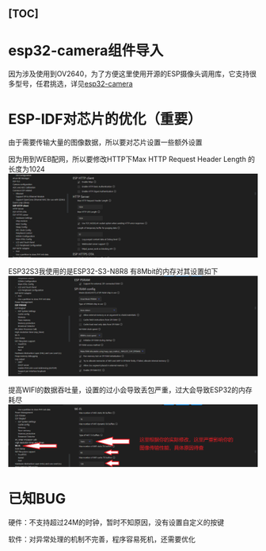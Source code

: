 ﻿[TOC]
---
# esp32-camera组件导入
因为涉及使用到OV2640，为了方便这里使用开源的ESP摄像头调用库，它支持很多型号，任君挑选，详见[esp32-camera](https://github.com/espressif/esp32-camera "esp32-camera")

# ESP-IDF对芯片的优化（重要）
由于需要传输大量的图像数据，所以要对芯片设置一些额外设置

因为用到WEB配网，所以要修改HTTP下Max HTTP Request Header Length
的长度为1024[![](https://github.com/FENGYUQWQ/esp32-s3-wifiCam/blob/main/image/ESP-IDF-HTTP%E9%85%8D%E7%BD%AE.png)](https://github.com/FENGYUQWQ/esp32-s3-wifiCam/blob/main/image/ESP-IDF-HTTP%E9%85%8D%E7%BD%AE.png)

ESP32S3我使用的是ESP32-S3-N8R8 有8Mbit的内存对其设置如下[![](https://github.com/FENGYUQWQ/esp32-s3-wifiCam/blob/main/image/ESP-IDF-ESP%20PSRAM%E7%9A%84%E9%85%8D%E7%BD%AE.png)](https://github.com/FENGYUQWQ/esp32-s3-wifiCam/blob/main/image/ESP-IDF-ESP%20PSRAM%E7%9A%84%E9%85%8D%E7%BD%AE.png)

提高WIFI的数据吞吐量，设置的过小会导致丢包严重，过大会导致ESP32的内存耗尽[![](https://github.com/FENGYUQWQ/esp32-s3-wifiCam/blob/main/image/ESP-IDF-WIFI%E8%AE%BE%E7%BD%AE.png)](https://github.com/FENGYUQWQ/esp32-s3-wifiCam/blob/main/image/ESP-IDF-WIFI%E8%AE%BE%E7%BD%AE.png)

# 已知BUG
硬件：不支持超过24M的时钟，暂时不知原因，没有设置自定义的按键

软件：对异常处理的机制不完善，程序容易死机，还需要优化